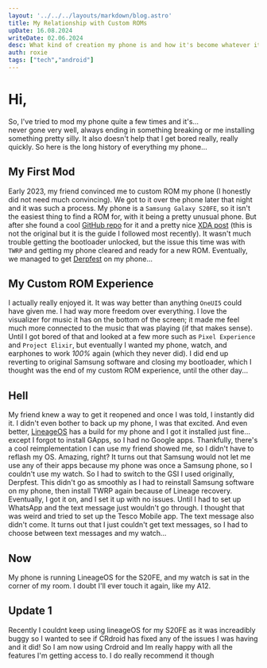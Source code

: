 ```yaml
---
layout: '../../../layouts/markdown/blog.astro'
title: My Relationship with Custom ROMs
upDate: 16.08.2024
writeDate: 02.06.2024
desc: What kind of creation my phone is and how it's become whatever it is now
auth: roxie
tags: ["tech","android"]
---
```

# Hi,
So, I've tried to mod my phone quite a few times and it's...<br> never gone very well, always ending in something breaking or me installing something pretty silly. It also doesn't help that I get bored really, really quickly. So here is the long history of everything my phone...

## My First Mod
Early 2023, my friend convinced me to custom ROM my phone (I honestly did not need much convincing). We got to it over the phone later that night and it was such a process. My phone is a `Samsung Galaxy S20FE`, so it isn't the easiest thing to find a ROM for, with it being a pretty unusual phone. But after she found a cool [GitHub repo](https://github.com/MrFluffyOven/r8q/wiki/GSI'S-Tested-Snap) for it and a pretty nice [XDA post](https://xdaforums.com/t/recovery-official-snapdragon-twrp-3-7-0-for-samsung-galaxy-s20-fe-4g-5g.4646593/) (this is not the original but it is the guide I followed most recently). It wasn't much trouble getting the bootloader unlocked, but the issue this time was with `TWRP` and getting my phone cleared and ready for a new ROM. Eventually, we managed to get [Derpfest](https://derpfest.org/) on my phone...

## My Custom ROM Experience
I actually really enjoyed it. It was way better than anything `OneUI5` could have given me. I had way more freedom over everything. I love the visualizer for music it has on the bottom of the screen; it made me feel much more connected to the music that was playing (if that makes sense). Until I got bored of that and looked at a few more such as `Pixel Experience` and `Project Elixir`, but eventually I wanted my phone, watch, and earphones to work *100%* again (which they never did). I did end up reverting to original Samsung software and closing my bootloader, which I thought was the end of my custom ROM experience, until the other day...

## Hell
My friend knew a way to get it reopened and once I was told, I instantly did it. I didn't even bother to back up my phone, I was that excited. And even better, [LineageOS](https://www.lineageos.org/) has a build for my phone and I got it installed just fine... except I forgot to install GApps, so I had no Google apps. Thankfully, there's a cool reimplementation I can use my friend showed me, so I didn't have to reflash my OS. Amazing, right? It turns out that Samsung would not let me use any of their apps because my phone was once a Samsung phone, so I couldn't use my watch. So I had to switch to the GSI I used originally, Derpfest. This didn't go as smoothly as I had to reinstall Samsung software on my phone, then install TWRP again because of Lineage recovery. Eventually, I got it on, and I set it up with no issues. Until I had to set up WhatsApp and the text message just wouldn't go through. I thought that was weird and tried to set up the Tesco Mobile app. The text message also didn't come. It turns out that I just couldn't get text messages, so I had to choose between text messages and my watch...

## Now
My phone is running LineageOS for the S20FE, and my watch is sat in the corner of my room. I doubt I'll ever touch it again, like my A12.

## Update 1
Recently I couldnt keep using lineageOS for my S20FE as it was increadibly buggy so I wanted to see if CRdroid has fixed any of the issues I was having and it did! So I am now using Crdroid and Im really happy with all the features I'm getting access to. I do really recommend it though